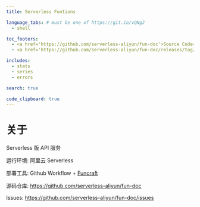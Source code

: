 ```yaml
---
title: Serverless Funtions

language_tabs: # must be one of https://git.io/vQNgJ
  - shell

toc_footers:
  - <a href='https://github.com/serverless-aliyun/fun-doc'>Source Code</a>
  - <a href='https://github.com/serverless-aliyun/fun-doc/releases/tag/VERSION'>VER&#58; VERSION</a>

includes:
  - stats
  - series
  - errors

search: true

code_clipboard: true
---
```


# 关于

Serverless 版 API 服务

运行环境: 阿里云 Serverless

部署工具: Github Workflow + [Funcraft](https://github.com/alibaba/funcraft)

源码仓库: https://github.com/serverless-aliyun/fun-doc

Issues: https://github.com/serverless-aliyun/fun-doc/issues
